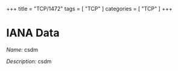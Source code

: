 +++
title = "TCP/1472"
tags = [ "TCP" ]
categories = [ "TCP" ]
+++

# IANA Data

_Name:_ csdm

_Description:_ csdm

